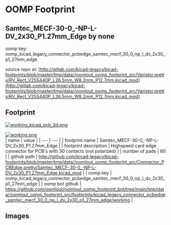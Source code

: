 # OOMP Footprint  
## Samtec_MECF-30-0_-NP-L-DV_2x30_P1.27mm_Edge  by none  
  
oomp key: oomp_kicad_legacy_connector_pcbedge_samtec_mecf_30_0_np_l_dv_2x30_p1_27mm_edge  
  
source repo at: [http://gitlab.com/kicad-legacy/kicad-footprints/blob/master/tmp/data//oomlout_oomp_footprint_src/Varistor.pretty/RV_Rect_V25S440P_L26.5mm_W8.2mm_P12.7mm.kicad_mod](http://gitlab.com/kicad-legacy/kicad-footprints/blob/master/tmp/data//oomlout_oomp_footprint_src/Varistor.pretty/RV_Rect_V25S440P_L26.5mm_W8.2mm_P12.7mm.kicad_mod)  
## Footprint  
  
[![working_kicad_pcb_3d.png](working_kicad_pcb_3d_600.png)](working_kicad_pcb_3d.png)  
  
[![working.png](working_600.png)](working.png)  
| name | value | 
| --- | --- | 
| footprint name | Samtec_MECF-30-0_-NP-L-DV_2x30_P1.27mm_Edge | 
| footprint description | Highspeed card edge connector for PCB's with 30 contacts (not polarized) | 
| number of pads | 60 | 
| github path | http://github.com/kicad-legacy/kicad-footprints/blob/master/tmp/data//oomlout_oomp_footprint_src/Connector_PCBEdge.pretty/Samtec_MECF-30-0_-NP-L-DV_2x30_P1.27mm_Edge.kicad_mod | 
| oomp key | oomp_kicad_legacy_connector_pcbedge_samtec_mecf_30_0_np_l_dv_2x30_p1_27mm_edge | 
| oomp bot github | https://github.com/oomlout/oomlout_oomp_footprint_bot/tree/main/tmp/data//oomlout_oomp_footprint_src/footprints/kicad_legacy_connector_pcbedge_samtec_mecf_30_0_np_l_dv_2x30_p1_27mm_edge/working | 
## Images  
